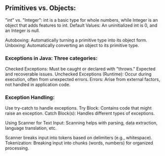 ## Primitives vs. Objects:

"int" vs. "Integer": int is a basic type for whole numbers, while Integer is an object that adds features to int.
Default Values: An uninitialized int is 0, and an Integer is null.



Autoboxing: Automatically turning a primitive type into its object form.
Unboxing: Automatically converting an object to its primitive type.

### Exceptions in Java: Three categories:

Checked Exceptions: Must be caught or declared with "throws." Expected and recoverable issues.
Unchecked Exceptions (Runtime): Occur during execution, often from unexpected errors.
Errors: Arise from external factors, not handled in application code.

### Exception Handling:

Use try-catch to handle exceptions.
Try Block: Contains code that might raise an exception.
Catch Block(s): Handles different types of exceptions.

Using Scanner for Text Input: Scanning helps with parsing, data extraction, language translation, etc.

Scanner breaks input into tokens based on delimiters (e.g., whitespace).
Tokenization: Breaking input into chunks (words, numbers) for organized processing.